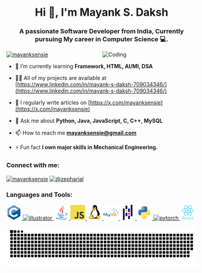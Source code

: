 <h1 align="center">Hi 👋, I'm Mayank S. Daksh</h1>
<h3 align="center">A passionate Software Developer from India, Currently pursuing My career in Computer Science 💻.</h3>
<img align="right" alt="Coding" width="250" src="https://media1.tenor.com/m/ietYfzXVOLUAAAAd/hatsune-miku-cute.gif">

<p align="left"> <a href="https://twitter.com/mayanksensie" target="blank"><img src="https://img.shields.io/twitter/follow/mayanksensie?logo=twitter&style=for-the-badge" alt="mayanksensie" /></a> </p>

- 🌱 I’m currently learning **Framework, HTML, AI/Ml, DSA**

- 👨‍💻 All of my projects are available at [https://www.linkedin.com/in/mayank-s-daksh-709034346/](https://www.linkedin.com/in/mayank-s-daksh-709034346/)

- 📝 I regularly write articles on [https://x.com/mayanksensie](https://x.com/mayanksensie)

- 💬 Ask me about **Python, Java, JavaScript, C, C++, MySQL**

- 📫 How to reach me **mayanksensie@gmail.com**

- ⚡ Fun fact **I own major skills in Mechanical Engineering.**

<h3 align="left">Connect with me:</h3>
<p align="left">
<a href="https://twitter.com/mayanksensie" target="blank"><img align="center" src="https://raw.githubusercontent.com/rahuldkjain/github-profile-readme-generator/master/src/images/icons/Social/twitter.svg" alt="mayanksensie" height="30" width="40" /></a>
<a href="https://instagram.com/@zepharial" target="blank"><img align="center" src="https://raw.githubusercontent.com/rahuldkjain/github-profile-readme-generator/master/src/images/icons/Social/instagram.svg" alt="@zepharial" height="30" width="40" /></a>
</p>

<h3 align="left">Languages and Tools:</h3>
<p align="left"> <a href="https://www.cprogramming.com/" target="_blank" rel="noreferrer"> <img src="https://raw.githubusercontent.com/devicons/devicon/master/icons/c/c-original.svg" alt="c" width="40" height="40"/>   </a> <a href="https://www.adobe.com/in/products/illustrator.html" target="_blank" rel="noreferrer"> <img src="https://www.vectorlogo.zone/logos/adobe_illustrator/adobe_illustrator-icon.svg" alt="illustrator" width="40" height="40"/> </a> <a href="https://www.java.com" target="_blank" rel="noreferrer"> <img src="https://raw.githubusercontent.com/devicons/devicon/master/icons/java/java-original.svg" alt="java" width="40" height="40"/> </a> <a href="https://developer.mozilla.org/en-US/docs/Web/JavaScript" target="_blank" rel="noreferrer"> <img src="https://raw.githubusercontent.com/devicons/devicon/master/icons/javascript/javascript-original.svg" alt="javascript" width="40" height="40"/> </a> <a href="https://www.linux.org/" target="_blank" rel="noreferrer"> <img src="https://raw.githubusercontent.com/devicons/devicon/master/icons/linux/linux-original.svg" alt="linux" width="40" height="40"/> </a> <a href="https://www.mysql.com/" target="_blank" rel="noreferrer"> <img src="https://raw.githubusercontent.com/devicons/devicon/master/icons/mysql/mysql-original-wordmark.svg" alt="mysql" width="40" height="40"/> </a> <a href="https://pandas.pydata.org/" target="_blank" rel="noreferrer"> <img src="https://raw.githubusercontent.com/devicons/devicon/2ae2a900d2f041da66e950e4d48052658d850630/icons/pandas/pandas-original.svg" alt="pandas" width="40" height="40"/> </a> <a href="https://www.python.org" target="_blank" rel="noreferrer"> <img src="https://raw.githubusercontent.com/devicons/devicon/master/icons/python/python-original.svg" alt="python" width="40" height="40"/> </a> <a href="https://pytorch.org/" target="_blank" rel="noreferrer"> <img src="https://www.vectorlogo.zone/logos/pytorch/pytorch-icon.svg" alt="pytorch" width="40" height="40"/> </a> <a href="https://reactjs.org/" target="_blank" rel="noreferrer"> <img src="https://raw.githubusercontent.com/devicons/devicon/master/icons/react/react-original-wordmark.svg" alt="react" width="40" height="40"/> </a> </p>

<p align="center">
  <img src="https://github.com/xianceor/xianceor/blob/output/github-snake-dark.svg" alt="snake gif">
</p>

